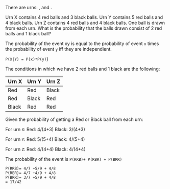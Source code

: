 There are  urns: ,  and .

Urn X contains 4 red balls and 3 black balls.
Urn Y contains 5 red balls and 4 black balls.
Urn Z contains 4 red balls and 4 black balls.
One ball is drawn from each urn. What is the probability that the  balls drawn consist of 2 red balls and 1 black ball?

The probability of the event xy is equal to the probability of event `x` times 
the probability of event `y` iff they are independient.

`P(X|Y) = P(x)*P(y)`}

The conditions in which we have 2 red balls and 1 black are the following:

| Urn X    | Urn Y     | Urn Z |
| :------------- | :------------- | :------------- |
| Red       | Red       | Black  |
| Red       | Black       | Red  |
| Black       | Red       | Red  |


Given the probability of getting a Red or Black ball from each urn:

For urn `X`:
Red: 4/(4+3)
Black: 3/(4+3)

For urn `Y`:
Red: 5/(5+4)
Black: 4/(5+4)

For urn `Z`:
Red: 4/(4+4)
Black: 4/(4+4)

The probability of the event is `P(RRB)+ P(RBR) + P(BRR)`

```
P(RRB)= 4/7 +5/9 + 4/8
P(RBR)= 4/7 +4/9 + 4/8
P(BRR)= 3/7 +5/9 + 4/8
= 17/42
```




